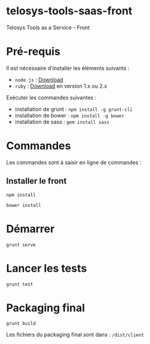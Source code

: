 # telosys-tools-saas-front
Telosys Tools as a Service - Front

# Pré-requis

Il est nécessaire d'installer les éléments suivants :
* ```node.js``` : [Download](http://nodejs.org/download/)
* ```ruby``` : [Download](https://www.ruby-lang.org/fr/downloads/) en version 1.x ou 2.x

Exécuter les commandes suivantes :
* installation de grunt :
```npm install -g grunt-cli```
* installation de bower :
```npm install -g bower```
* installation de sass :
```gem install sass```

# Commandes

Les commandes sont à saisir en ligne de commandes :

## Installer le front
```npm install```

```bower install```

# Démarrer
```grunt serve```

# Lancer les tests 
```grunt test```

# Packaging final

```grunt build```

Les fichiers du packaging final sont dans : ```/dist/client```
